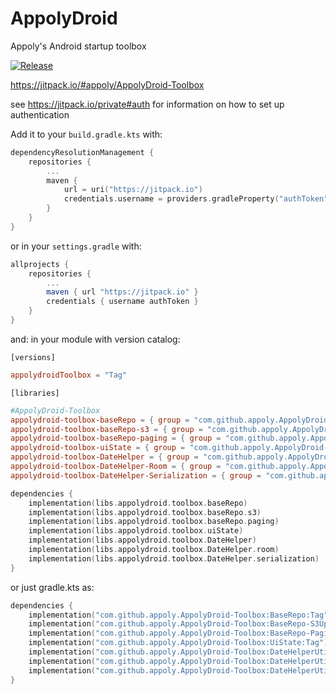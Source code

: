# AppolyDroid

Appoly's Android startup toolbox

[![Release](https://jitpack.io/v/appoly/AppolyDroid-Toolbox.svg)](https://jitpack.io/#appoly/AppolyDroid-Toolbox)

https://jitpack.io/#appoly/AppolyDroid-Toolbox

see https://jitpack.io/private#auth for information on how to set up authentication

Add it to your `build.gradle.kts` with:
```gradle.kts
dependencyResolutionManagement {
	repositories {
		...
		maven {
			url = uri("https://jitpack.io")
			credentials.username = providers.gradleProperty("authToken").get()
		}
	}
}
```
or in your `settings.gradle` with:
```gradle
allprojects {
    repositories {
        ...
        maven { url "https://jitpack.io" }
        credentials { username authToken }
    }
}
```

and: in your module with version catalog:

`[versions]`
```toml
appolydroidToolbox = "Tag"
```

`[libraries]`
```toml
#AppolyDroid-Toolbox
appolydroid-toolbox-baseRepo = { group = "com.github.appoly.AppolyDroid-Toolbox", name = "BaseRepo", version.ref = "appolydroidToolbox" }
appolydroid-toolbox-baseRepo-s3 = { group = "com.github.appoly.AppolyDroid-Toolbox", name = "BaseRepo-S3Uploader", version.ref = "appolydroidToolbox" }
appolydroid-toolbox-baseRepo-paging = { group = "com.github.appoly.AppolyDroid-Toolbox", name = "BaseRepo-Paging", version.ref = "appolydroidToolbox" }
appolydroid-toolbox-uiState = { group = "com.github.appoly.AppolyDroid-Toolbox", name = "UiState", version.ref = "appolydroidToolbox" }
appolydroid-toolbox-DateHelper = { group = "com.github.appoly.AppolyDroid-Toolbox", name = "DateHelperUtil", version.ref = "appolydroidToolbox" }
appolydroid-toolbox-DateHelper-Room = { group = "com.github.appoly.AppolyDroid-Toolbox", name = "DateHelperUtil-Room", version.ref = "appolydroidToolbox" }
appolydroid-toolbox-DateHelper-Serialization = { group = "com.github.appoly.AppolyDroid-Toolbox", name = "DateHelperUtil-Serialization", version.ref = "appolydroidToolbox" }
```
```gradle.kts
dependencies {
    implementation(libs.appolydroid.toolbox.baseRepo)
    implementation(libs.appolydroid.toolbox.baseRepo.s3)
    implementation(libs.appolydroid.toolbox.baseRepo.paging)
    implementation(libs.appolydroid.toolbox.uiState)
    implementation(libs.appolydroid.toolbox.DateHelper)
    implementation(libs.appolydroid.toolbox.DateHelper.room)
    implementation(libs.appolydroid.toolbox.DateHelper.serialization)
}
```
or just gradle.kts as:
```gradle.kts
dependencies {
    implementation("com.github.appoly.AppolyDroid-Toolbox:BaseRepo:Tag")
    implementation("com.github.appoly.AppolyDroid-Toolbox:BaseRepo-S3Uploader:Tag")
    implementation("com.github.appoly.AppolyDroid-Toolbox:BaseRepo-Paging:Tag")
    implementation("com.github.appoly.AppolyDroid-Toolbox:UiState:Tag")
    implementation("com.github.appoly.AppolyDroid-Toolbox:DateHelperUtil:Tag")
    implementation("com.github.appoly.AppolyDroid-Toolbox:DateHelperUtil-Room:Tag")
    implementation("com.github.appoly.AppolyDroid-Toolbox:DateHelperUtil-Serialization:Tag")
}
```